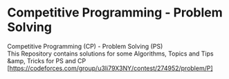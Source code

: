 # Competitive Programming - Problem Solving
Competitive Programming (CP) - Problem Solving (PS)                                                                          
This Repository contains solutions for some Algorithms, Topics and Tips &amp, Tricks for PS and CP [https://codeforces.com/group/u3Ii79X3NY/contest/274952/problem/P]
